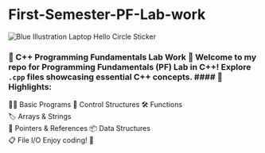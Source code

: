 # First-Semester-PF-Lab-work
![Blue Illustration Laptop Hello Circle Sticker](https://github.com/Ahsanali18/First-Semester-PF-Lab-work/assets/149705869/d6906670-93e4-48e1-ac4c-9aa85e515ac1)
### 🚀 C++ Programming Fundamentals Lab Work  👋 Welcome to my repo for Programming Fundamentals (PF) Lab in C++! Explore `.cpp` files showcasing essential C++ concepts.  #### 📝 Highlights:
👨‍💻 Basic Programs 
🔄 Control Structures 
🛠️ Functions  
🏷️ Arrays &amp; Strings   
🔢 Pointers &amp; References 
📦 Data Structures  
📋 File I/O Enjoy coding! 🚀
